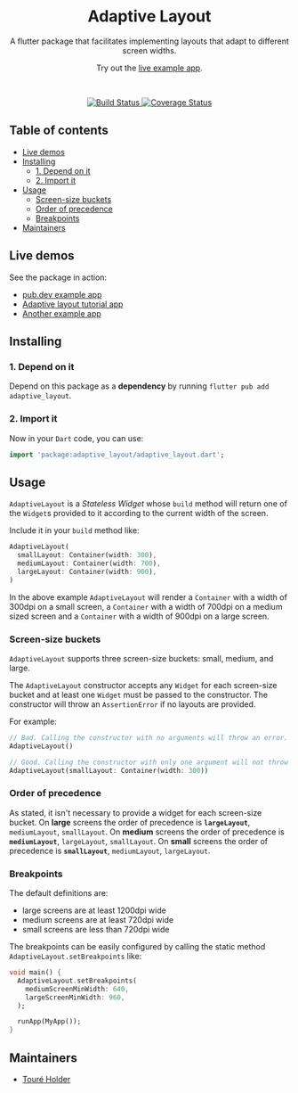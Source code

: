 <h1 align="center">Adaptive Layout</h1>

<p align="center">A flutter package that facilitates implementing layouts that adapt to different screen widths.</p>
<p align="center">
  Try out the <a href="https://flutter-adaptive-layout.surge.sh">live example app</a>.
  </p>
<br>

<p align="center">
  <a href="https://travis-ci.com/toureholder/flutter_adaptive_layout">
    <img src="https://travis-ci.com/toureholder/flutter_adaptive_layout.svg?branch=main"
      alt="Build Status" />
  </a>

  <a href='https://coveralls.io/github/toureholder/flutter_adaptive_layout?branch=main'>
    <img src='https://coveralls.io/repos/github/toureholder/flutter_adaptive_layout/badge.svg?branch=main' alt='Coverage Status' />
  </a>
</p>

<!-- omit in toc -->
## Table of contents
- [Live demos](#live-demos)
- [Installing](#installing)
  - [1. Depend on it](#1-depend-on-it)
  - [2. Import it](#2-import-it)
- [Usage](#usage)
  - [Screen-size buckets](#screen-size-buckets)
  - [Order of precedence](#order-of-precedence)
  - [Breakpoints](#breakpoints)
- [Maintainers](#maintainers)

## Live demos
See the package in action:
- [pub.dev example app](https://flutter-adaptive-layout.surge.sh)
- [Adaptive layout tutorial app](https://flutter-adaptive-layout-tutorial.surge.sh)
- [Another example app](https://flutter-workshop.surge.sh)


## Installing

### 1. Depend on it

Depend on this package as a **dependency** by running `flutter pub add adaptive_layout`.

### 2. Import it

Now in your `Dart` code, you can use:

```dart
import 'package:adaptive_layout/adaptive_layout.dart';
```

## Usage

`AdaptiveLayout` is a _Stateless Widget_ whose `build` method will return one of the `Widget`s provided to it according to the current width of the screen.

Include it in your `build` method like:

```dart
AdaptiveLayout(
  smallLayout: Container(width: 300),
  mediumLayout: Container(width: 700),
  largeLayout: Container(width: 900),
)
```

In the above example `AdaptiveLayout` will render a `Container` with a width of 300dpi on a small screen, a `Container` with a width of 700dpi on a medium sized screen and a `Container` with a width of 900dpi on a large screen.

### Screen-size buckets

`AdaptiveLayout` supports three screen-size buckets: small, medium, and large.

The `AdaptiveLayout` constructor accepts any `Widget` for each screen-size bucket and at least one `Widget` must be passed to the constructor. The constructor will throw an `AssertionError` if no layouts are provided.

For example:

```dart
// Bad. Calling the constructor with no arguments will throw an error.
AdaptiveLayout()
```

```dart
// Good. Calling the constructor with only one argument will not throw an error.
AdaptiveLayout(smallLayout: Container(width: 300))
```

### Order of precedence
As stated, it isn't necessary to provide a widget for each screen-size bucket. On **large** screens the order of precedence is **`largeLayout`**, `mediumLayout`, `smallLayout`. On **medium** screens the order of precedence is **`mediumLayout`**, `largeLayout`, `smallLayout`. On **small** screens the order of precedence is **`smallLayout`**, `mediumLayout`, `largeLayout`.

### Breakpoints
The default definitions are:
 - large screens are at least 1200dpi wide
 - medium screens are at least 720dpi wide
 - small screens are less than 720dpi wide

The breakpoints can be easily configured by calling the static method `AdaptiveLayout.setBreakpoints` like:

```dart
void main() {
  AdaptiveLayout.setBreakpoints(
    mediumScreenMinWidth: 640,
    largeScreenMinWidth: 960,
  );

  runApp(MyApp());
}
```

## Maintainers

- [Touré Holder](https://github.com/toureholderl)